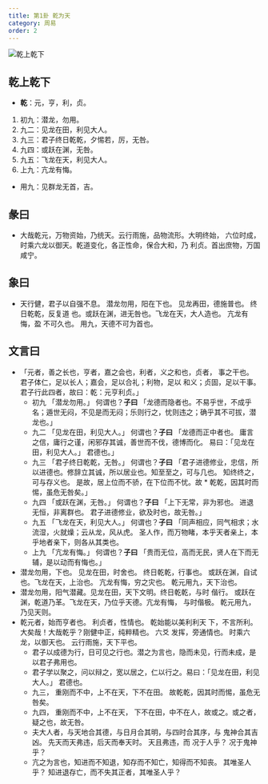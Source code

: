 ```yaml
---
title: 第1卦 乾为天
category: 周易
order: 2
---
```


![乾上乾下](https://upload.wikimedia.org/wikipedia/commons/8/8f/Yijing-01.png)

## 乾上乾下

* **乾**：元，亨，利，贞。
1. 初九：潜龙，勿用。
2. 九二：见龙在田，利见大人。
3. 九三：君子终日乾乾，夕惕若，厉，无咎。
4. 九四：或跃在渊，无咎。
5. 九五：飞龙在天，利见大人。
6. 上九：亢龙有悔。
* 用九：见群龙无首，吉。

## 彖曰

* 大哉乾元，万物资始，乃统天。云行雨施，品物流形。大明终始， 六位时成，时乘六龙以御天。乾道变化，各正性命，保合大和，乃 利贞。首出庶物，万国咸宁。

## 象曰

* 天行健，君子以自强不息。 潜龙勿用，阳在下也。 见龙再田，德施普也。 终日乾乾，反复道 也。或跃在渊，进无咎也。飞龙在天，大人造也。 亢龙有悔，盈 不可久也。 用九，天德不可为首也。

## 文言曰

* 「元者，善之长也，亨者，嘉之会也，利者，义之和也，贞者， 事之干也。 君子体仁，足以长人；嘉会，足以合礼；利物，足以 和义；贞固，足以干事。 君子行此四者，故曰：乾：元亨利贞。」 
  * 初九 「潜龙勿用。」 何谓也？**子曰** 「龙德而隐者也。不易乎世，不成乎名；遁世无闷，不见是而无闷；乐则行之，忧则违之；确乎其不可拔，潜龙也。」
  * 九二 「见龙在田，利见大人。」 何谓也？**子曰** 「龙德而正中者也。 庸言之信，庸行之谨，闲邪存其诚，善世而不伐，德博而化。 易曰：「见龙在田，利见大人。」 君德也。」
  * 九三 「君子终日乾乾，无咎。」 何谓也？**子曰** 「君子进德修业，忠信，所以进德也。修辞立其诚，所以居业也。知至至之，可与几也。 知终终之，可与存义也。 是故，居上位而不骄，在下位而不忧。故  * 乾乾，因其时而惕，虽危无咎矣。」
  * 九四 「或跃在渊，无咎。」 何谓也？**子曰** 「上下无常，非为邪也。 进退无恒，非离群也。 君子进德修业，欲及时也，故无咎。」
  * 九五 「飞龙在天，利见大人。」 何谓也？**子曰** 「同声相应，同气相求；水流湿，火就燥；云从龙，风从虎。 圣人作，而万物睹，本乎天者亲上，本乎地者亲下，则各从其类也。
  * 上九 「亢龙有悔。」 何谓也？**子曰** 「贵而无位，高而无民，贤人在下而无辅，是以动而有悔也。」
* 潜龙勿用，下也。 见龙在田，时舍也。 终日乾乾，行事也。 或跃在渊，自试也。飞龙在天，上治也。 亢龙有悔，穷之灾也。 乾元用九，天下治也。
* 潜龙勿用，阳气潜藏。见龙在田，天下文明。终日乾乾，与时 偕行。 或跃在渊，乾道乃革。飞龙在天，乃位乎天德。亢龙有悔， 与时偕极。 乾元用九，乃见天则。
* 乾元者，始而亨者也。 利贞者，性情也。 乾始能以美利利天 下，不言所利。大矣哉！大哉乾乎？刚健中正，纯粹精也。 六爻 发挥，旁通情也。 时乘六龙，以御天也。 云行雨施，天下平也。
  * 君子以成德为行，日可见之行也。潜之为言也，隐而未见，行而未成，是以君子弗用也。
  * 君子学以聚之，问以辩之，宽以居之，仁以行之。易曰：「见龙在田，利见大人。」 君德也。
  * 九三， 重刚而不中，上不在天，下不在田。 故乾乾，因其时而惕，虽危无咎矣。
  * 九四， 重刚而不中，上不在天， 下不在田，中不在人，故或之。或之者，疑之也，故无咎。
  * 夫大人者，与天地合其德，与日月合其明，与四时合其序，与 鬼神合其吉凶。 先天而天弗违，后天而奉天时。 天且弗违，而 况于人乎？ 况于鬼神乎？
  * 亢之为言也，知进而不知退，知存而不知亡，知得而不知丧。 其唯圣人乎？ 知进退存亡，而不失其正者，其唯圣人乎？ 